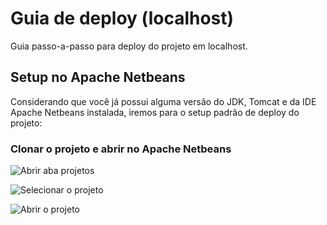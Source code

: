 # Guia de deploy (localhost)
Guia passo-a-passo para deploy do projeto em localhost.

## Setup no Apache Netbeans

Considerando que você já possui alguma versão do JDK, Tomcat e da IDE Apache Netbeans instalada, iremos para o setup padrão de deploy do projeto:

### Clonar o projeto e abrir no Apache Netbeans

![Abrir aba projetos](https://github.com/user-attachments/assets/0f1fd8bf-3728-41e3-97d9-4b9cdacbc45a)

![Selecionar o projeto](https://github.com/user-attachments/assets/afd95bfe-2dc0-4a00-a77b-161934ed65dc)

![Abrir o projeto](https://github.com/user-attachments/assets/3dd8dc64-f799-4464-8109-2a33e0f3b096)

